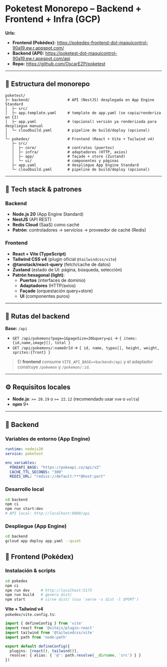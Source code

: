 # Poketest Monorepo – Backend + Frontend + Infra (GCP)

**Urls:**  
- **Frontend (Pokédex):** https://pokedex-frontend-dot-maquicontrol-90a19.ew.r.appspot.com/  
- **Backend (API):** https://poketest-dot-maquicontrol-90a19.ew.r.appspot.com/api  
- **Repo:** https://github.com/OscarEZP/poketest

---

## 🧱 Estructura del monorepo

```
poketest/
├─ backend/                 # API (NestJS) desplegada en App Engine Standard
│  ├─ src/
│  ├─ app.template.yaml     # template de app.yaml (se copia/renderiza en CI)
│  ├─ app.yaml              # (opcional) versión ya renderizada para despliegue manual
│  └─ cloudbuild.yaml       # pipeline de build/deploy (opcional)
│
└─ pokedex/                 # Frontend (React + Vite + Tailwind v4)
   ├─ src/
   │  ├─ core/              # contratos (puertos)
   │  ├─ infra/             # adaptadores (HTTP, axios)
   │  ├─ app/               # façade + store (Zustand)
   │  └─ ui/                # componentes y páginas
   ├─ app.yaml              # despliegue App Engine Standard
   └─ cloudbuild.yaml       # pipeline de build/deploy (opcional)
```

---

## 🚀 Tech stack & patrones

### Backend
- **Node.js 20** (App Engine Standard)
- **NestJS** (API REST)
- **Redis Cloud** (SaaS) como caché
- **Patrón**: controladores → servicios → proveedor de caché (Redis)

### Frontend
- **React + Vite (TypeScript)**
- **Tailwind CSS v4** (plugin oficial `@tailwindcss/vite`)
- **@tanstack/react-query** (fetch/cache de datos)
- **Zustand** (estado de UI: página, búsqueda, selección)
- **Patrón hexagonal (light)**:
  - **Puertos** (interfaces de dominio)
  - **Adaptadores** (HTTP/axios)
  - **Façade** (orquestación query+store)
  - **UI** (componentes puros)

---

## 🔗 Rutas del backend

**Base:** `/api`  
- `GET /api/pokemons?page=1&pageSize=20&query=pi` → `{ items: {id,name,image}[], total }`
- `GET /api/pokemons/:nameOrId` → `{ id, name, types[], height, weight, sprites:{front} }`

> El **frontend** consume `VITE_API_BASE=<backend>/api` y el adaptador construye `/pokemon` y `/pokemon/:id`.

---

## ⚙️ Requisitos locales

- **Node.js**: `>= 20.19` o `>= 22.12` (recomendado usar `nvm` o `volta`)
- **npm** 9+

---

## 🧩 Backend

### Variables de entorno (App Engine)


```yaml
runtime: nodejs20
service: poketest

env_variables:
  POKEAPI_BASE: "https://pokeapi.co/api/v2"
  CACHE_TTL_SECONDS: "300"
  REDIS_URL: "rediss://default:***@host:port"
```

### Desarrollo local
```bash
cd backend
npm ci
npm run start:dev
# API local: http://localhost:8080/api
```

### Despliegue (App Engine)
```bash
cd backend
gcloud app deploy app.yaml --quiet
```


## 🎨 Frontend (Pokédex)

### Instalación & scripts
```bash
cd pokedex
npm ci
npm run dev     # http://localhost:5173
npm run build   # genera dist/
npm start       # sirve dist/ (usa 'serve -s dist -l $PORT')
```


**Vite + Tailwind v4**  
`pokedex/vite.config.ts`:
```ts
import { defineConfig } from 'vite'
import react from '@vitejs/plugin-react'
import tailwind from '@tailwindcss/vite'
import path from 'node:path'

export default defineConfig({
  plugins: [react(), tailwind()],
  resolve: { alias: { '@': path.resolve(__dirname, 'src') } }
})
```
